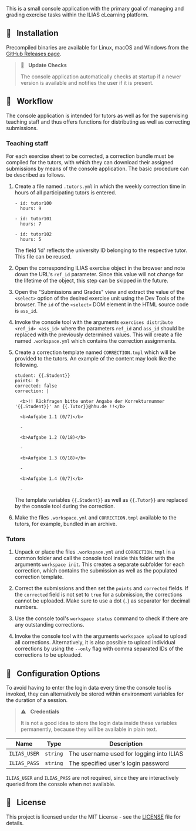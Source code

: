 This is a small console application with the primary goal of managing and
grading exercise tasks within the ILIAS eLearning platform.

## :wrench: &nbsp; Installation

Precompiled binaries are available for Linux, macOS and Windows from
the [GitHub Releases page](https://github.com/krakowski/ilias-cli/releases).

> :satellite: &nbsp; **Update Checks**
>
> The console application automatically checks at startup if a newer
> version is available and notifies the user if it is present.

## :notebook: &nbsp; Workflow

The console application is intended for tutors as well as for the supervising teaching staff
and thus offers functions for distributing as well as correcting submissions.

### Teaching staff

For each exercise sheet to be corrected, a correction bundle must be compiled for the tutors,
with which they can download their assigned submissions by means of the console application.
The basic procedure can be described as follows.

1. Create a file named `.tutors.yml` in which the weekly correction time in hours of all participating tutors is entered.
   ```
   - id: tutor100
     hours: 9
  
   - id: tutor101
     hours: 7
  
   - id: tutor102
     hours: 5
   ```
   The field 'id' reflects the university ID belonging to the respective tutor. This file can be reused.


2. Open the corresponding ILIAS exercise object in the browser and note down the URL's `ref_id` parameter. Since this
   value will not change for the lifetime of the object, this step can be skipped in the future.


3. Open the "Submissions and Grades" view and extract the value of the `<select>` option of the desired exercise unit
   using the Dev Tools of the browser. The `id` of the `<select>` DOM element in the HTML source code is `ass_id`.


4. Invoke the console tool with the arguments `exercises distribute <ref_id> <ass_id>` where the parameters `ref_id`
   and `ass_id` should be replaced with the previously determined values. This will create a file named `.workspace.yml`
   which contains the correction assignments.


5. Create a correction template named `CORRECTION.tmpl` which will be provided to the tutors. An example of the content
   may look like the following.
   ```
   student: {{.Student}}
   points: 0
   corrected: false
   correction: |
  
     <b>!! Rückfragen bitte unter Angabe der Korrekturnummer '{{.Student}}' an {{.Tutor}}@hhu.de !!</b>
  
     <b>Aufgabe 1.1 (0/7)</b>
    
     -
  
     <b>Aufgabe 1.2 (0/18)</b>
    
     -
  
     <b>Aufgabe 1.3 (0/18)</b>
    
     -
  
     <b>Aufgabe 1.4 (0/7)</b>
    
     -
   ```

   The template variables `{{.Student}}` as well as `{{.Tutor}}` are replaced by the console tool during the correction.

6. Make the files `.workspace.yml` and `CORRECTION.tmpl` available to the tutors, for example, bundled in an archive.

### Tutors

1. Unpack or place the files `.workspace.yml` and `CORRECTION.tmpl` in a common folder and call the console tool inside
   this folder with the arguments `workspace init`. This creates a separate subfolder for each correction, which contains
   the submission as well as the populated correction template.

2. Correct the submissions and then set the `points` and `corrected` fields. If the `corrected` field is not set to
   `true` for a submission, the corrections cannot be uploaded. Make sure to use a dot (`.`) as separator for decimal numbers.

3. Use the console tool's `workspace status` command to check if there are any outstanding corrections.

4. Invoke the console tool with the arguments `workspace upload` to upload all corrections. Alternatively, it is also
   possible to upload individual corrections by using the `--only` flag with comma separated IDs of the corrections to be uploaded.


## :triangular_ruler: &nbsp; Configuration Options

To avoid having to enter the login data every time the console tool is invoked, they can alternatively be stored
within environment variables for the duration of a session.

> :warning: &nbsp; **Credentials**
>
> It is not a good idea to store the login data inside these variables permanently, because they will be available in plain text.

|      Name     |   Type   | Description                                    |
|:-------------:|:--------:|------------------------------------------------|
| `ILIAS_USER`  | `string` |  The username used for logging into ILIAS      |
| `ILIAS_PASS`  | `string` |  The specified user's login password           |

`ILIAS_USER` and `ILIAS_PASS` are not required, since they are interactively queried from the console when not available.

## :scroll: &nbsp; License

This project is licensed under the MIT License - see the [LICENSE](LICENSE) file for details.